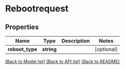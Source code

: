 # Rebootrequest

## Properties
Name | Type | Description | Notes
------------ | ------------- | ------------- | -------------
**reboot_type** | **string** |  | [optional] 

[[Back to Model list]](../README.md#documentation-for-models) [[Back to API list]](../README.md#documentation-for-api-endpoints) [[Back to README]](../README.md)


